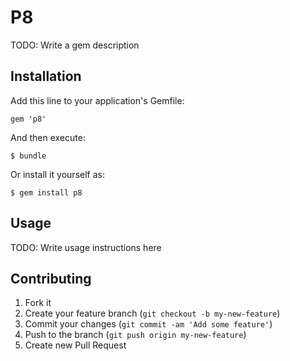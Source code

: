 # P8

TODO: Write a gem description

## Installation

Add this line to your application's Gemfile:

    gem 'p8'

And then execute:

    $ bundle

Or install it yourself as:

    $ gem install p8

## Usage

TODO: Write usage instructions here

## Contributing

1. Fork it
2. Create your feature branch (`git checkout -b my-new-feature`)
3. Commit your changes (`git commit -am 'Add some feature'`)
4. Push to the branch (`git push origin my-new-feature`)
5. Create new Pull Request

